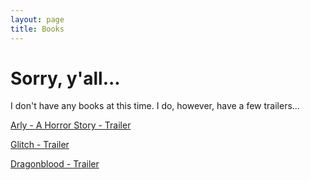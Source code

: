 ```yaml
---
layout: page
title: Books
---
```


<h1> Sorry,  y'all... </h1>
<p> I don't have any books at this time. I do, however, have a few trailers...</p>
<p><a href = "https://samuraiowl.github.io/trailer-arly">Arly - A Horror Story - Trailer</a href></p>
<p><a href = "https://samuraiowl.github.io/glitch-trailer">Glitch - Trailer</a href></p>
<p><a href = "https://samuraiowl.github.io/dragonblood-trailer">Dragonblood - Trailer</a href></p>
